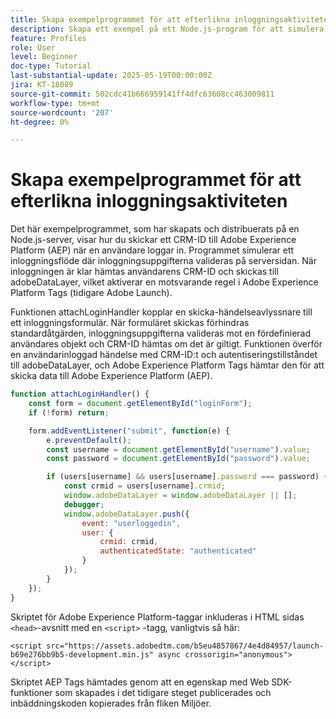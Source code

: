 ```yaml
---
title: Skapa exempelprogrammet för att efterlikna inloggningsaktiviteten
description: Skapa ett exempel på ett Node.js-program för att simulera ett inloggningsflöde
feature: Profiles
role: User
level: Beginner
doc-type: Tutorial
last-substantial-update: 2025-05-19T00:00:00Z
jira: KT-18089
source-git-commit: 502cdc41b666959141ff4dfc63608cc463009811
workflow-type: tm+mt
source-wordcount: '207'
ht-degree: 0%

---
```



# Skapa exempelprogrammet för att efterlikna inloggningsaktiviteten

Det här exempelprogrammet, som har skapats och distribuerats på en Node.js-server, visar hur du skickar ett CRM-ID till Adobe Experience Platform (AEP) när en användare loggar in. Programmet simulerar ett inloggningsflöde där inloggningsuppgifterna valideras på serversidan. När inloggningen är klar hämtas användarens CRM-ID och skickas till adobeDataLayer, vilket aktiverar en motsvarande regel i Adobe Experience Platform Tags (tidigare Adobe Launch).

Funktionen attachLoginHandler kopplar en skicka-händelseavlyssnare till ett inloggningsformulär. När formuläret skickas förhindras standardåtgärden, inloggningsuppgifterna valideras mot en fördefinierad användares objekt och CRM-ID hämtas om det är giltigt. Funktionen överför en användarinloggad händelse med CRM-ID:t och autentiseringstillståndet till adobeDataLayer, och Adobe Experience Platform Tags hämtar den för att skicka data till Adobe Experience Platform (AEP).


```javascript
function attachLoginHandler() {
    const form = document.getElementById("loginForm");
    if (!form) return;

    form.addEventListener("submit", function(e) {
        e.preventDefault();
        const username = document.getElementById("username").value;
        const password = document.getElementById("password").value;

        if (users[username] && users[username].password === password) {
            const crmid = users[username].crmid;
            window.adobeDataLayer = window.adobeDataLayer || [];
            debugger;
            window.adobeDataLayer.push({
                event: "userloggedin",
                user: {
                    crmid: crmid,
                    authenticatedState: "authenticated"
                }
            });
        }
    });
}
```

Skriptet för Adobe Experience Platform-taggar inkluderas i HTML sidas `<head>`-avsnitt med en `<script>` -tagg, vanligtvis så här:

`<script src="https://assets.adobedtm.com/b5eu4857867/4e4d84957/launch-b69e276bb9b5-development.min.js" async crossorigin="anonymous"></script>`

Skriptet AEP Tags hämtades genom att en egenskap med Web SDK-funktioner som skapades i det tidigare steget publicerades och inbäddningskoden kopierades från fliken Miljöer.


